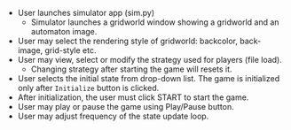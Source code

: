 - User launches simulator app (sim.py)
  - Simulator launches a gridworld window showing a gridworld and an automaton image.
- User may select the rendering style of gridworld: backcolor, back-image, grid-style etc.
- User may view, select or modify the strategy used for players (file load). 
  - Changing strategy after starting the game will resets it. 
- User selects the initial state from drop-down list. The game is initialized only after `Initialize` button is clicked.
- After initialization, the user must click START to start the game.
- User may play or pause the game using Play/Pause button.
- User may adjust frequency of the state update loop.